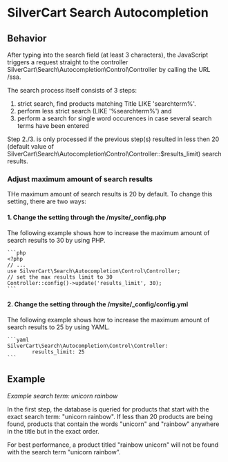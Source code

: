 # SilverCart Search Autocompletion

## Behavior
After typing into the search field (at least 3 characters), the JavaScript triggers a request straight to the controller SilverCart\Search\Autocompletion\Control\Controller by calling the URL /ssa.

The search process itself consists of 3 steps:

1. strict search, find products matching Title LIKE 'searchterm%'.
2. perform less strict search (LIKE '%searchterm%') and 
3. perform a search for single word occurences in case several search terms have been entered

Step 2./3. is only processed if the previous step(s) resulted in less then 20 (default value of SilverCart\Search\Autocompletion\Control\Controller::$results_limit) search results.

### Adjust maximum amount of search results
THe maximum amount of search results is 20 by default. To change this setting, there are two ways:

#### 1. Change the setting through the /mysite/_config.php
The following example shows how to increase the maximum amount of search results to 30 by using PHP.

	```php
	<?php
	// ...
	use SilverCart\Search\Autocompletion\Control\Controller;
	// set the max results limit to 30
	Controller::config()->update('results_limit', 30);
	```

#### 2. Change the setting through the /mysite/_config/config.yml
The following example shows how to increase the maximum amount of search results to 25 by using YAML.

	```yaml
	SilverCart\Search\Autocompletion\Control\Controller:
            results_limit: 25
	```

## Example

*Example search term: unicorn rainbow*

In the first step, the database is queried for products that start with the exact search term: "unicorn rainbow".
If less than 20 products are being found, products that contain the words "unicorn" and "rainbow" anywhere in the title but in the exact order. 

For best performance, a product titled "rainbow unicorn" will not be found with the search term "unicorn rainbow".